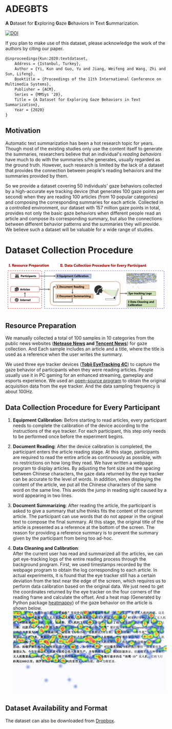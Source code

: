 # ADEGBTS
**A** **D**ataset for **E**xploring **G**aze **B**ehaviors in **T**ext **S**ummarization.

[![DOI](https://zenodo.org/badge/243597930.svg)](https://zenodo.org/badge/latestdoi/243597930)

If you plan to make use of this dataset, please acknowledge the work of the authors by citing our paper.
```
@inproceedings{Kun:2020:textdataset,
    Address = {Istanbul, Turkey},
    Author = {Yi, Kun and Guo, Yu and Jiang, Weifeng and Wang, Zhi and Sun, Lifeng},
    Booktitle = {Proceedings of the 11th International Conference on Multimedia Systems},
    Publisher = {ACM},
    Series = {MMSys '20},
    Title = {A Dataset for Exploring Gaze Behaviors in Text Summarization},
    Year = {2020}
}
```

## Motivation

Automatic text summarization has been a hot research topic for years. Though most of the existing studies only use the content itself to generate the summaries, researchers believe that an individual's *reading behaviors* have much to do with the summaries s/he generates, usually regarded as the ground truth. However, such research is limited by the lack of a dataset that provides the connection between people's reading behaviors and the summaries provided by them. 

So we provide a dataset covering 50 individuals' gaze behaviors collected by a high-accurate eye tracking device (that generates 100 gaze points per second) when they are reading 100 articles (from 10 popular categories) and composing the corresponding summaries for each article. Collected in a controlled environment, our dataset with 157 million gaze points in total, provides not only the basic gaze behaviors when different people read an article and compose its corresponding summary, but also the connections between different behavior patterns and the summaries they will provide. We believe such a dataset will be valuable for a wide range of studies.

# Dataset Collection Procedure
![Procedure](./image/procedure_new.png)

## Resource Preparation
We manually collected a total of $100$ samples in $10$ categories from the public news websites (**[Netease News](https://news.163.com/) and [Tencent News](https://news.qq.com/)**) for gaze collection. And Each sample includes an article and a title, where the title is used as a reference when the user writes the summary.

We used three eye tracker devices ([**Tobii EyeTracking 4C**](https://gaming.tobii.com/)) to capture the gaze behavior of participants when they were reading articles. People usually use it in PC gaming for an enhanced streaming, gameplay and esports experience. We used an [open-source program](https://github.com/oaugereau/TobiiDev) to obtain the original acquisition data from the eye tracker. And the data sampling frequency is about $100$Hz.

## Data Collection Procedure for Every Participant

1. **Equipment Calibration**:
    Before starting to read articles, every participant needs to complete the calibration of the device according to the instructions of the eye tracker. For each participant, this step only needs to be performed once before the experiment begins.

2. **Document Reading**: 
   After the device calibration is completed, the participant enters the article reading stage. At this stage, participants are required to read the entire article as continuously as possible, with no restrictions on how long they read. We have written a webpage program to display articles. By adjusting the font size and the spacing between Chinese characters, the gaze data returned by the eye tracker can be accurate to the level of words. In addition, when displaying the content of the article, we put all the Chinese characters of the same word on the same line. This avoids the jump in reading sight caused by a word appearing in two lines.

3. **Document Summarizing**: 
   After reading the article, the participant is asked to give a summary that s/he thinks fits the content of the current article. The participant can use words that do not appear in the original text to compose the final summary. At this stage, the original title of the article is presented as a reference at the bottom of the screen. The reason for providing a reference summary is to prevent the summary given by the participant from being too ad-hoc. 

4. **Data Cleaning and Calibration**:  
   After the current user has read and summarized all the articles, we can get eye-tracking logs of the entire reading process through the background program. First, we used timestamps recorded by the webpage program to obtain the log corresponding to each article. In actual experiments, it is found that the eye tracker still has a certain deviation from the text near the edge of the screen, which requires us to perform data calibration based on the original data. We just need to get the coordinates returned by the eye tracker on the four corners of the reading frame and calculate the offset. And a heat map (Generated by Python package [heatmappy](https://github.com/LumenResearch/heatmappy)) of the gaze behavior on the article is shown below.
   ![heatmap](./image/heatmap.png)

## Dataset Availability and Format

The dataset can also be downloaded from [Dropbox](https://www.dropbox.com/s/vf5lck49opig8cm/ADEGBTS.zip?dl=0).



